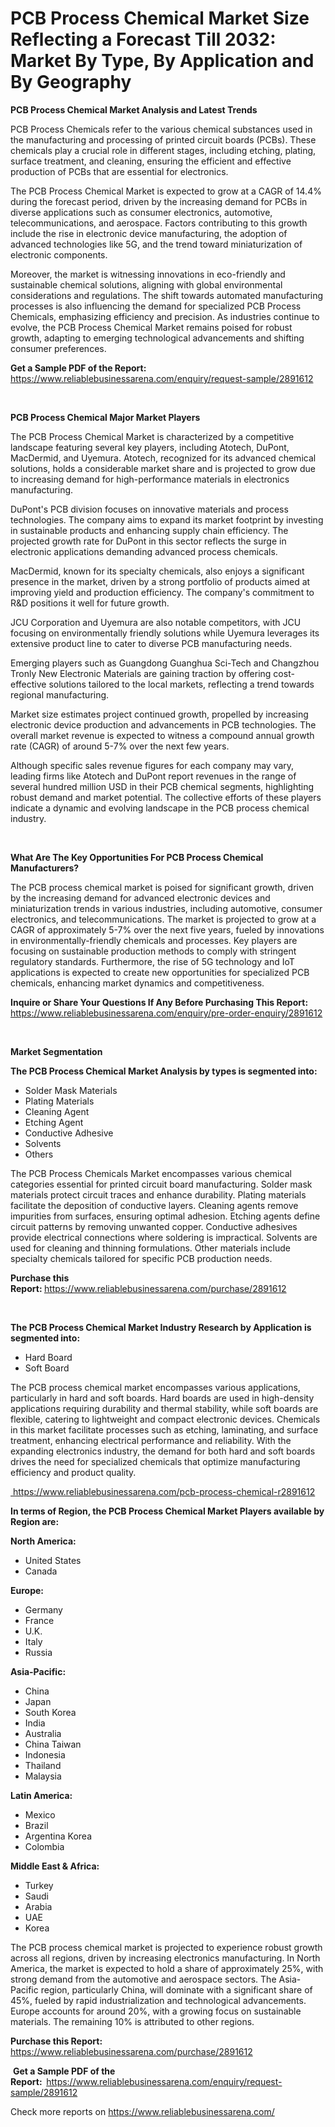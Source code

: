 <p><h1>PCB Process Chemical Market Size Reflecting a Forecast Till 2032: Market By Type, By Application and By Geography</h1></p><p><strong>PCB Process Chemical Market Analysis and Latest Trends</strong></p>
<p><p>PCB Process Chemicals refer to the various chemical substances used in the manufacturing and processing of printed circuit boards (PCBs). These chemicals play a crucial role in different stages, including etching, plating, surface treatment, and cleaning, ensuring the efficient and effective production of PCBs that are essential for electronics.</p><p>The PCB Process Chemical Market is expected to grow at a CAGR of 14.4% during the forecast period, driven by the increasing demand for PCBs in diverse applications such as consumer electronics, automotive, telecommunications, and aerospace. Factors contributing to this growth include the rise in electronic device manufacturing, the adoption of advanced technologies like 5G, and the trend toward miniaturization of electronic components.</p><p>Moreover, the market is witnessing innovations in eco-friendly and sustainable chemical solutions, aligning with global environmental considerations and regulations. The shift towards automated manufacturing processes is also influencing the demand for specialized PCB Process Chemicals, emphasizing efficiency and precision. As industries continue to evolve, the PCB Process Chemical Market remains poised for robust growth, adapting to emerging technological advancements and shifting consumer preferences.</p></p>
<p><strong>Get a Sample PDF of the Report:&nbsp;</strong> <a href="https://www.reliablebusinessarena.com/enquiry/request-sample/2891612?utm_campaign=2527&utm_medium=2&utm_source=Github&utm_content=ia&utm_term=14032025&utm_id=pcb-process-chemical">https://www.reliablebusinessarena.com/enquiry/request-sample/2891612</a></p>
<p>&nbsp;</p>
<p><strong>PCB Process Chemical Major Market Players</strong></p>
<p><p>The PCB Process Chemical Market is characterized by a competitive landscape featuring several key players, including Atotech, DuPont, MacDermid, and Uyemura. Atotech, recognized for its advanced chemical solutions, holds a considerable market share and is projected to grow due to increasing demand for high-performance materials in electronics manufacturing.</p><p>DuPont's PCB division focuses on innovative materials and process technologies. The company aims to expand its market footprint by investing in sustainable products and enhancing supply chain efficiency. The projected growth rate for DuPont in this sector reflects the surge in electronic applications demanding advanced process chemicals.</p><p>MacDermid, known for its specialty chemicals, also enjoys a significant presence in the market, driven by a strong portfolio of products aimed at improving yield and production efficiency. The company's commitment to R&D positions it well for future growth.</p><p>JCU Corporation and Uyemura are also notable competitors, with JCU focusing on environmentally friendly solutions while Uyemura leverages its extensive product line to cater to diverse PCB manufacturing needs. </p><p>Emerging players such as Guangdong Guanghua Sci-Tech and Changzhou Tronly New Electronic Materials are gaining traction by offering cost-effective solutions tailored to the local markets, reflecting a trend towards regional manufacturing.</p><p>Market size estimates project continued growth, propelled by increasing electronic device production and advancements in PCB technologies. The overall market revenue is expected to witness a compound annual growth rate (CAGR) of around 5-7% over the next few years.</p><p>Although specific sales revenue figures for each company may vary, leading firms like Atotech and DuPont report revenues in the range of several hundred million USD in their PCB chemical segments, highlighting robust demand and market potential. The collective efforts of these players indicate a dynamic and evolving landscape in the PCB process chemical industry.</p></p>
<p>&nbsp;</p>
<p><strong>What Are The Key Opportunities For PCB Process Chemical Manufacturers?</strong></p>
<p><p>The PCB process chemical market is poised for significant growth, driven by the increasing demand for advanced electronic devices and miniaturization trends in various industries, including automotive, consumer electronics, and telecommunications. The market is projected to grow at a CAGR of approximately 5-7% over the next five years, fueled by innovations in environmentally-friendly chemicals and processes. Key players are focusing on sustainable production methods to comply with stringent regulatory standards. Furthermore, the rise of 5G technology and IoT applications is expected to create new opportunities for specialized PCB chemicals, enhancing market dynamics and competitiveness.</p></p>
<p><strong>Inquire or Share Your Questions If Any Before Purchasing This Report:</strong> <a href="https://www.reliablebusinessarena.com/enquiry/pre-order-enquiry/2891612?utm_campaign=2527&utm_medium=2&utm_source=Github&utm_content=ia&utm_term=14032025&utm_id=pcb-process-chemical">https://www.reliablebusinessarena.com/enquiry/pre-order-enquiry/2891612</a></p>
<p>&nbsp;</p>
<p><strong>Market Segmentation</strong></p>
<p><strong>The PCB Process Chemical Market Analysis by types is segmented into:</strong></p>
<p><ul><li>Solder Mask Materials</li><li>Plating Materials</li><li>Cleaning Agent</li><li>Etching Agent</li><li>Conductive Adhesive</li><li>Solvents</li><li>Others</li></ul></p>
<p><p>The PCB Process Chemicals Market encompasses various chemical categories essential for printed circuit board manufacturing. Solder mask materials protect circuit traces and enhance durability. Plating materials facilitate the deposition of conductive layers. Cleaning agents remove impurities from surfaces, ensuring optimal adhesion. Etching agents define circuit patterns by removing unwanted copper. Conductive adhesives provide electrical connections where soldering is impractical. Solvents are used for cleaning and thinning formulations. Other materials include specialty chemicals tailored for specific PCB production needs.</p></p>
<p><strong>Purchase this Report:&nbsp;</strong><a href="https://www.reliablebusinessarena.com/purchase/2891612?utm_campaign=2527&utm_medium=2&utm_source=Github&utm_content=ia&utm_term=14032025&utm_id=pcb-process-chemical">https://www.reliablebusinessarena.com/purchase/2891612</a></p>
<p>&nbsp;</p>
<p><strong>The PCB Process Chemical Market Industry Research by Application is segmented into:</strong></p>
<p><ul><li>Hard Board</li><li>Soft Board</li></ul></p>
<p><p>The PCB process chemical market encompasses various applications, particularly in hard and soft boards. Hard boards are used in high-density applications requiring durability and thermal stability, while soft boards are flexible, catering to lightweight and compact electronic devices. Chemicals in this market facilitate processes such as etching, laminating, and surface treatment, enhancing electrical performance and reliability. With the expanding electronics industry, the demand for both hard and soft boards drives the need for specialized chemicals that optimize manufacturing efficiency and product quality.</p></p>
<p><a href="https://www.reliablebusinessarena.com/pcb-process-chemical-r2891612?utm_campaign=2527&utm_medium=2&utm_source=Github&utm_content=ia&utm_term=14032025&utm_id=pcb-process-chemical">&nbsp;https://www.reliablebusinessarena.com/pcb-process-chemical-r2891612</a></p>
<p><strong>In terms of Region, the PCB Process Chemical Market Players available by Region are:</strong></p>
<p>
    <p> <strong> North America: </strong>
        <ul>
            <li>United States</li>
            <li>Canada</li>
        </ul>
        </p> 
    <p> <strong> Europe: </strong>
        <ul>
            <li>Germany</li>
            <li>France</li>
            <li>U.K.</li>
            <li>Italy</li>
            <li>Russia</li>
        </ul>
        </p> 
    <p> <strong> Asia-Pacific: </strong>
        <ul>
            <li>China</li>
            <li>Japan</li>
            <li>South Korea</li>
            <li>India</li>
            <li>Australia</li>
            <li>China Taiwan</li>
            <li>Indonesia</li>
            <li>Thailand</li>
            <li>Malaysia</li>
        </ul>
        </p> 
    <p> <strong> Latin America: </strong>
        <ul>
            <li>Mexico</li>
            <li>Brazil</li>
            <li>Argentina Korea</li>
            <li>Colombia</li>
        </ul>
        </p> 
    <p> <strong> Middle East & Africa: </strong>
        <ul>
            <li>Turkey</li>
            <li>Saudi</li>
            <li>Arabia</li>
            <li>UAE</li>
            <li>Korea</li>
        </ul>
    </p>
    </p>
<p><p>The PCB process chemical market is projected to experience robust growth across all regions, driven by increasing electronics manufacturing. In North America, the market is expected to hold a share of approximately 25%, with strong demand from the automotive and aerospace sectors. The Asia-Pacific region, particularly China, will dominate with a significant share of 45%, fueled by rapid industrialization and technological advancements. Europe accounts for around 20%, with a growing focus on sustainable materials. The remaining 10% is attributed to other regions.</p></p>
<p><strong>Purchase this Report: </strong><a href="https://www.reliablebusinessarena.com/purchase/2891612?utm_campaign=2527&utm_medium=2&utm_source=Github&utm_content=ia&utm_term=14032025&utm_id=pcb-process-chemical">https://www.reliablebusinessarena.com/purchase/2891612</a></p>
<p>&nbsp;<strong>Get a Sample PDF of the Report:&nbsp;&nbsp;</strong><a href="https://www.reliablebusinessarena.com/enquiry/request-sample/2891612?utm_campaign=2527&utm_medium=2&utm_source=Github&utm_content=ia&utm_term=14032025&utm_id=pcb-process-chemical">https://www.reliablebusinessarena.com/enquiry/request-sample/2891612</a></p>
<p><strong></strong></p>
<p>Check more reports on <a href="https://www.reliablebusinessarena.com/?utm_campaign=2527&utm_medium=2&utm_source=Github&utm_content=ia&utm_term=14032025&utm_id=pcb-process-chemical">https://www.reliablebusinessarena.com/</a></p>